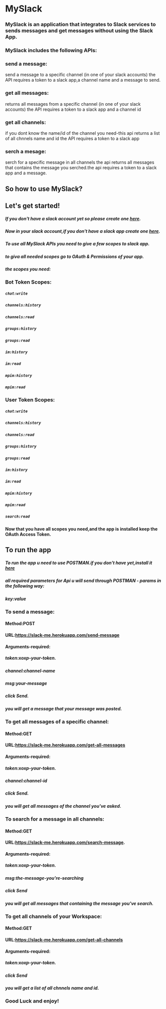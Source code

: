 # MySlack
### MySlack is an application that integrates to Slack services to sends messages and get messages without using the Slack App.
### MySlack includes the following APIs:
### send a message:
send a message to a specific channel (in one of your slack accounts) the API requires a token to a slack app,a channel name and a message to send.
### get all messages:
returns all messages from a specific channel (in one of your slack accounts) the API requires a token to a slack app and a channel id 
### get all channels:
if you dont know the name/id of the channel you need-this api returns a list of all chnnels name and id the API requires a token to a slack app
### serch a mesage:
serch for a specific message in all channels the api returns all messages that contains the message you serched.the api requires a token to a slack app and a message.

## So how to use MySlack? 

## Let's get started! 
##### If you don't have a slack account yet so please create one [here](https://slack.com/intl/en-il/get-started#/createnew).
##### Now in your slack account,if you don't have a slack app create one [here](https://api.slack.com/apps).
##### To use all MySlack APIs you need to give a few scopes to slack app.
##### to giva all needed scopes go to OAuth & Permissions of your app. 
##### the scopes you need:
### Bot Token Scopes:
##### ```chat:write``` 
##### ```channels:history```
##### ```channels:read```
##### ```groups:history```
##### ```groups:read``` 
##### ```im:history```
##### ```im:read```  
##### ```mpim:history``` 
##### ```mpim:read```
### User Token Scopes:
##### ```chat:write```
##### ```channels:history``` 
##### ```channels:read```
##### ```groups:history```
##### ```groups:read``` 
##### ```im:history```   
##### ```im:read```  
##### ```mpim:history```
##### ```mpim:read```	 
##### ```search:read``` 
#### Now that you have all scopes you need,and the app is installed keep the OAuth Access Token.

## To run the app

##### To run the app u need to use POSTMAN.if you don't have yet,install it [here](https://www.postman.com/downloads/)
##### all required parameters for Api u will send through POSTMAN - params in the following way:
##### key:value

### To send a message:
#### Method:POST
#### URL:https://slack-me.herokuapp.com/send-message
#### Arguments-required:
##### token:xoxp-your-token.
##### channel:channel-name
##### msg:your-message

##### click Send.
##### you will get a message that your message was posted.

### To get all messages of a specific channel:
#### Method:GET
#### URL:https://slack-me.herokuapp.com/get-all-messages
#### Arguments-required:
##### token:xoxp-your-token.
##### channel:channel-id

##### click Send.
##### you will get all messages of the channel you've asked.

### To search for a message in all channels:
#### Method:GET
#### URL:https://slack-me.herokuapp.com/search-message.
#### Arguments-required:
##### token:xoxp-your-token.
##### msg:the-message-you're-searching 

##### click Send
##### you will get all messages that containing the message you've search.

### To get all channels of your Workspace:
#### Method:GET
#### URL:https://slack-me.herokuapp.com/get-all-channels
#### Arguments-required:
##### token:xoxp-your-token.

##### click Send
##### you will get a list of all chnnels name and id.

### Good Luck and enjoy! 
